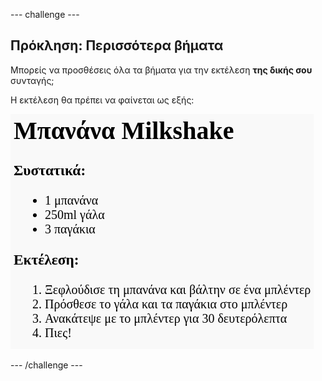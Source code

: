 --- challenge ---

## Πρόκληση: Περισσότερα βήματα

Μπορείς να προσθέσεις όλα τα βήματα για την εκτέλεση **της δικής σου** συνταγής;

Η εκτέλεση θα πρέπει να φαίνεται ως εξής:

![screenshot](images/recipe-more-method.png)

--- /challenge ---